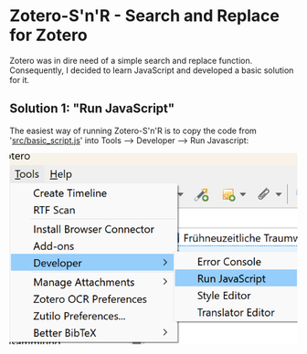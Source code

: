 # Zotero-S'n'R - Search and Replace for Zotero
Zotero was in dire need of a simple search and replace function. Consequently, I decided to learn JavaScript and developed a basic solution for it.
## Solution 1: "Run JavaScript"
The easiest way of running Zotero-S'n'R is to copy the code from '[src/basic_script.js](https://github.com/Schoeneh/zotero-s-n-r/releases/latest/download/basic_script.js)' into Tools --> Developer --> Run Javascript:

![Screenshot showing the menu and submenus: Tools, Developer, Run JavaScript](doc/screenshot_developer.png)
